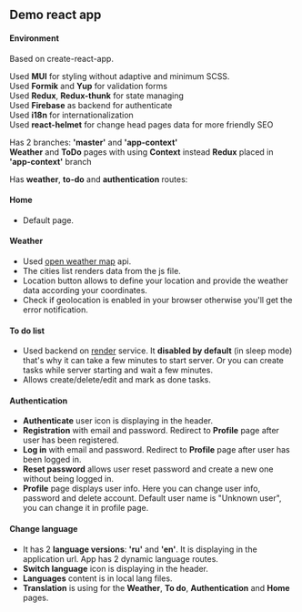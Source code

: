## Demo react app
#### Environment
Based on create-react-app.

Used **MUI** for styling without adaptive and minimum SCSS.\
Used **Formik** and **Yup** for validation forms\
Used **Redux**, **Redux-thunk** for state managing\
Used **Firebase** as backend for authenticate\
Used **i18n** for internationalization\
Used **react-helmet** for change head pages data for more
friendly SEO

Has 2 branches: **'master'** and **'app-context'**\
**Weather** and **ToDo** pages with using 
**Context** instead **Redux** placed in 
**'app-context'** branch

Has **weather**, **to-do** and **authentication** 
routes:

#### Home
- Default page.

#### Weather
- Used [open weather map](https://openweathermap.org/) api.
- The cities list renders data from the js file.
- Location button allows to define your location and provide
the weather data according your coordinates.
- Check if geolocation is enabled in your browser otherwise
you'll get the error notification.

#### To do list
- Used backend on [render](https://render.com/) service.
It **disabled by default** (in sleep mode) that's why it 
can take a few minutes to start server. Or you can 
create tasks while server starting and wait a few minutes.
- Allows create/delete/edit and mark as done tasks.

#### Authentication
- **Authenticate** user icon is displaying in the 
header.
- **Registration** with email and password. Redirect 
to **Profile** page after user has been registered.
- **Log in** with email and password. Redirect 
to **Profile** page after user has been logged in.
- **Reset password** allows user reset password and
create a new one without being logged in.
- **Profile** page displays user info. Here you can change
 user info, password and delete account. Default user name is
"Unknown user", you can change it in profile page.

#### Change language
- It has 2 **language versions**: **'ru'** and **'en'**. It 
is displaying in the application url. App has 2 dynamic 
language routes.
- **Switch language** icon is displaying in the 
header.
- **Languages** content is in local lang files.
- **Translation** is using for the **Weather**, **To do**,
**Authentication** and **Home** pages.
